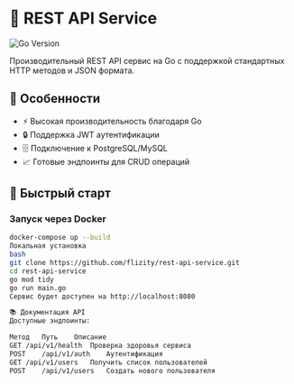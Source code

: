 # 🚀 REST API Service

![Go Version](https://img.shields.io/badge/Go-1.21%2B-blue)

Производительный REST API сервис на Go с поддержкой стандартных HTTP методов и JSON формата.

## 📌 Особенности

- ⚡ Высокая производительность благодаря Go
- 🔒 Поддержка JWT аутентификации 
- 🗄️ Подключение к PostgreSQL/MySQL
- 📈 Готовые эндпоинты для CRUD операций 

## 🏁 Быстрый старт

### Запуск через Docker
```bash
docker-compose up --build
Локальная установка
bash
git clone https://github.com/flizity/rest-api-service.git
cd rest-api-service
go mod tidy
go run main.go
Сервис будет доступен на http://localhost:8080

📚 Документация API
Доступные эндпоинты:

Метод	Путь	Описание
GET	/api/v1/health	Проверка здоровья сервиса
POST	/api/v1/auth	Аутентификация
GET	/api/v1/users	Получить список пользователей
POST	/api/v1/users	Создать нового пользователя


